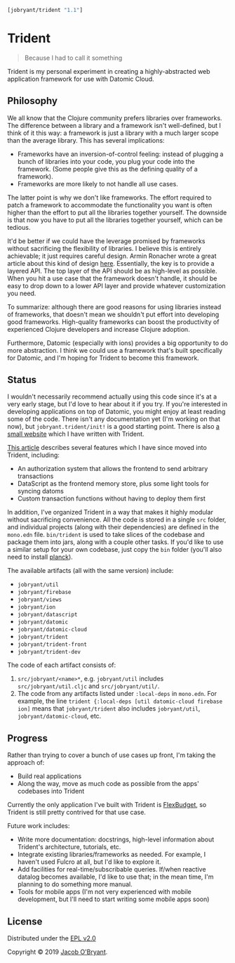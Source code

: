 ```clojure
[jobryant/trident "1.1"]
```

# Trident

> Because I had to call it something

Trident is my personal experiment in creating a highly-abstracted web
application framework for use with Datomic Cloud.

## Philosophy

We all know that the Clojure community prefers libraries over frameworks. The
difference between a library and a framework isn't well-defined, but I think of
it this way: a framework is just a library with a much larger scope than the
average library. This has several implications:

 - Frameworks have an inversion-of-control feeling: instead of plugging a bunch
   of libraries into your code, you plug your code into the framework. (Some
   people give this as the defining quality of a framework).
 - Frameworks are more likely to not handle all use cases.

The latter point is why we don't like frameworks. The effort required to patch a
framework to accommodate the functionality you want is often higher than the
effort to put all the libraries together yourself. The downside is that now you
have to put all the libraries together yourself, which can be tedious.

It'd be better if we could have the leverage promised by frameworks without
sacrificing the flexibility of libraries. I believe this is entirely achievable;
it just requires careful design. Armin Ronacher wrote a great article about this
kind of design [here]. Essentially, the key is to provide a layered API. The top
layer of the API should be as high-level as possible. When you hit a use case
that the framework doesn't handle, it should be easy to drop down to a lower API
layer and provide whatever customization you need.

To summarize: although there are good reasons for using libraries instead of
frameworks, that doesn't mean we shouldn't put effort into developing good
frameworks. High-quality frameworks can boost the productivity of experienced
Clojure developers and increase Clojure adoption.

Furthermore, Datomic (especially with ions) provides a big opportunity to do
more abstraction. I think we could use a framework that's built specifically for
Datomic, and I'm hoping for Trident to become this framework.

## Status

I wouldn't necessarily recommend actually using this code since it's at a very
early stage, but I'd love to hear about it if you try. If you're interested in
developing applications on top of Datomic, you might enjoy at least reading some
of the code. There isn't any documentation yet (I'm working on that now), but
`jobryant.trident/init!` is a good starting point. There is also [a small
website] which I have written with Trident.

[This article] describes several features which I have since moved into Trident,
including:

 - An authorization system that allows the frontend to send arbitrary
   transactions
 - DataScript as the frontend memory store, plus some light tools for syncing
   datoms
 - Custom transaction functions without having to deploy them first

In addition, I've organized Trident in a way that makes it highly modular
without sacrificing convenience. All the code is stored in a single `src`
folder, and individual projects (along with their dependencies) are defined in
the `mono.edn` file. `bin/trident` is used to take slices of the codebase and
package them into jars, along with a couple other tasks. If you'd like to use a
similar setup for your own codebase, just copy the `bin` folder (you'll also
need to install [planck]).

The available artifacts (all with the same version) include:

 - `jobryant/util`
 - `jobryant/firebase`
 - `jobryant/views`
 - `jobryant/ion`
 - `jobryant/datascript`
 - `jobryant/datomic`
 - `jobryant/datomic-cloud`
 - `jobryant/trident`
 - `jobryant/trident-front`
 - `jobryant/trident-dev`

The code of each artifact consists of:

1. `src/jobryant/<name>*`, e.g. `jobryant/util` includes
   `src/jobryant/util.cljc` and `src/jobryant/util/`.
2. The code from any artifacts listed under `:local-deps` in `mono.edn`. For
   example, the line `trident {:local-deps [util datomic-cloud firebase ion]`
   means that `jobryant/trident` also includes `jobryant/util`,
   `jobryant/datomic-cloud`, etc.

## Progress

Rather than trying to cover a bunch of use cases up front, I'm taking the
approach of:

 - Build real applications
 - Along the way, move as much code as possible from the apps' codebases into
   Trident

Currently the only application I've built with Trident is [FlexBudget], so
Trident is still pretty contrived for that use case.

Future work includes:

 - Write more documentation: docstrings, high-level information about Trident's architecture,
   tutorials, etc.
 - Integrate existing libraries/frameworks as needed. For example, I haven't
   used Fulcro at all, but I'd like to explore it.
 - Add facilities for real-time/subscribable queries. If/when reactive datalog
   becomes available, I'd like to use that; in the mean time, I'm planning to do
   something more manual.
 - Tools for mobile apps (I'm not very experienced with mobile development, but
   I'll need to start writing some mobile apps soon)

## License

Distributed under the [EPL v2.0]

Copyright &copy; 2019 [Jacob O'Bryant].

[EPL v2.0]: https:/github.com/jobryant/trident/blob/master/LICENSE
[Jacob O'Bryant]: https://jacobobryant.com
[FlexBudget]: https://notjust.us
[here]: http://lucumr.pocoo.org/2013/2/13/moar-classes/
[planck]: https://github.com/planck-repl/planck
[This article]: https://jacobobryant.com/post/2019/ion/
[a small website]: https://github.com/jacobobryant/bud
